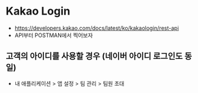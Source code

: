 # Kakao Login
* https://developers.kakao.com/docs/latest/ko/kakaologin/rest-api
* API부터 POSTMAN에서 찍어보자

## 고객의 아이디를 사용할 경우 (네이버 아이디 로그인도 동일)
* 내 애플리케이션 > 앱 설정 > 팀 관리 > 팀원 초대
